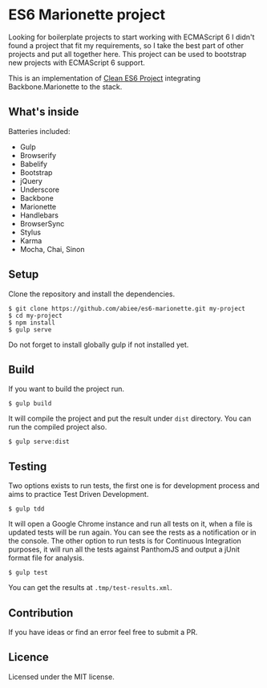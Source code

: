 ES6 Marionette project
======================
Looking for boilerplate projects to start working with ECMAScript 6 I didn't found a project that fit my requirements, so I take the best part of other projects and put all together here. This project can be used to bootstrap new projects with ECMAScript 6 support.

This is an implementation of [Clean ES6 Project](https://github.com/abiee/clean-es6-project) integrating Backbone.Marionette to the stack.

What's inside
----------------
Batteries included:
 - Gulp
 - Browserify
 - Babelify
 - Bootstrap
 - jQuery
 - Underscore
 - Backbone
 - Marionette
 - Handlebars
 - BrowserSync
 - Stylus
 - Karma
 - Mocha, Chai, Sinon

Setup
-----
Clone the repository and install the dependencies.

    $ git clone https://github.com/abiee/es6-marionette.git my-project
    $ cd my-project
    $ npm install
    $ gulp serve

Do not forget to install globally gulp if not installed yet.

Build
------
If you want to build the project run.

    $ gulp build

It will compile the project and put the result under `dist` directory. You can run the compiled project also.

    $ gulp serve:dist

Testing
---------
Two options exists to run tests, the first one is for development process and aims to practice Test Driven Development.

    $ gulp tdd

It will open a Google Chrome instance and run all tests on it, when a file is updated tests will be run again. You can see the rests as a notification or in the console.
The other option to run tests is for Continuous Integration purposes, it will run all the tests against PanthomJS and output a jUnit format file for analysis.

    $ gulp test

You can get the results at `.tmp/test-results.xml`.

Contribution
---------------
If you have ideas or find an error feel free to submit a PR.

Licence
-------
Licensed under the MIT license.
